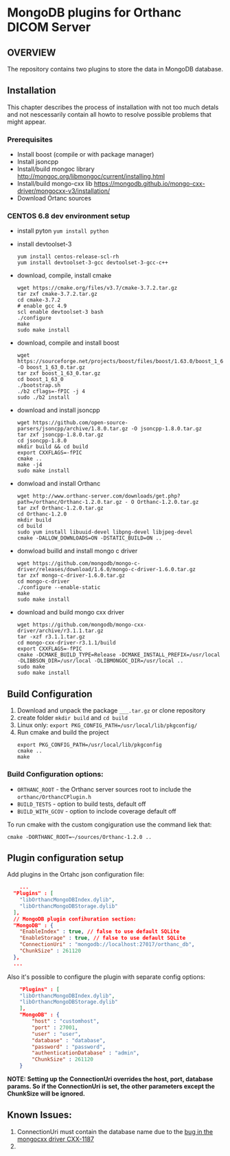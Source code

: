 # MongoDB plugins for Orthanc DICOM Server

## OVERVIEW
The repository contains two plugins to store the data in MongoDB database.

## Installation

This chapter describes the process of installation with not too much detals and not nescessarily contain all howto to resolve possible problems that might appear.

### Prerequisites
- Install boost (compile or with package manager)
- Install jsoncpp
- Install/build mongoc library http://mongoc.org/libmongoc/current/installing.html
- Install/build mongo-cxx lib https://mongodb.github.io/mongo-cxx-driver/mongocxx-v3/installation/
- Download Ortanc sources

### CENTOS 6.8 dev environment setup

* install pyton
    ```yum install python```
* install devtoolset-3
    ```
    yum install centos-release-scl-rh
    yum install devtoolset-3-gcc devtoolset-3-gcc-c++
    ```
* download, compile, install cmake
    ```
    wget https://cmake.org/files/v3.7/cmake-3.7.2.tar.gz
    tar zxf cmake-3.7.2.tar.gz
    cd cmake-3.7.2
    # enable gcc 4.9
    scl enable devtoolset-3 bash
    ./configure
    make
    sudo make install
    ```

* download, compile and install boost
    ```
    wget https://sourceforge.net/projects/boost/files/boost/1.63.0/boost_1_63_0.tar.gz/download -O boost_1_63_0.tar.gz
    tar zxf boost_1_63_0.tar.gz
    cd boost_1_63_0
    ./bootstrap.sh
    ./b2 cflags=-fPIC -j 4
    sudo ./b2 install
    ```
* download and install jsoncpp
    ```
    wget https://github.com/open-source-parsers/jsoncpp/archive/1.8.0.tar.gz -O jsoncpp-1.8.0.tar.gz
    tar zxf jsoncpp-1.8.0.tar.gz
    cd jsoncpp-1.8.0
    mkdir build && cd build
    export CXXFLAGS=-fPIC
    cmake ..
    make -j4
    sudo make install
    ```

* donwload and install Orthanc
    ```
    wget http://www.orthanc-server.com/downloads/get.php?path=/orthanc/Orthanc-1.2.0.tar.gz - O Orthanc-1.2.0.tar.gz
    tar zxf Orthanc-1.2.0.tar.gz
    cd Orthanc-1.2.0
    mkdir build
    cd build
    sudo yum install libuuid-devel libpng-devel libjpeg-devel
    cmake -DALLOW_DOWNLOADS=ON -DSTATIC_BUILD=ON ..
    ```

* donwload builld and install mongo c driver
    ```
    wget https://github.com/mongodb/mongo-c-driver/releases/download/1.6.0/mongo-c-driver-1.6.0.tar.gz
    tar zxf mongo-c-driver-1.6.0.tar.gz
    cd mongo-c-driver
    ./configure --enable-static
    make
    sudo make install
    ```
* download and build mongo cxx driver
    ```
    wget https://github.com/mongodb/mongo-cxx-driver/archive/r3.1.1.tar.gz
    tar -xzf r3.1.1.tar.gz
    cd mongo-cxx-driver-r3.1.1/build
    export CXXFLAGS=-fPIC
    cmake -DCMAKE_BUILD_TYPE=Release -DCMAKE_INSTALL_PREFIX=/usr/local -DLIBBSON_DIR=/usr/local -DLIBMONGOC_DIR=/usr/local ..
    sudo make
    sudo make install
    ```

## Build Configuration

1. Download and unpack the package ```___.tar.gz``` or clone repository
2. create folder ```mkdir build``` and ```cd build```
3. Linux only: ```export PKG_CONFIG_PATH=/usr/local/lib/pkgconfig/```
4. Run cmake and build the project
    ```
    export PKG_CONFIG_PATH=/usr/local/lib/pkgconfig
    cmake ..
    make
    ```

### Build Configuration options:
* ```ORTHANC_ROOT``` - the Orthanc server sources root to include the ```orthanc/OrthancCPlugin.h```
* ```BUILD_TESTS``` - option to build tests, default off
* ```BUILD_WITH_GCOV``` - option to inclode coverage default off

To run cmake with the custom congiguration use the command liek that:
```
cmake -DORTHANC_ROOT=~/sources/Orthanc-1.2.0 ..
```


## Plugin configuration setup

Add plugins in the Ortahc json configuration file:

```json
    ...
  "Plugins" : [
    "libOrthancMongoDBIndex.dylib",
    "libOrthancMongoDBStorage.dylib"
  ],
  // MongoDB plugin confihuration section:
  "MongoDB" : {
    "EnableIndex" : true, // false to use default SQLite 
    "EnableStorage" : true, // false to use default SQLite 
    "ConnectionUri" : "mongodb://localhost:27017/orthanc_db",
    "ChunkSize" : 261120
  },
  ...
```

Also it's possible to configure the plugin with separate config options:

```json
    "Plugins" : [
    "libOrthancMongoDBIndex.dylib",
    "libOrthancMongoDBStorage.dylib"
    ],
    "MongoDB" : {
        "host" : "customhost",
        "port" : 27001,
        "user" : "user",
        "database" : "database",
        "password" : "password",
        "authenticationDatabase" : "admin",
        "ChunkSize" : 261120
    }
```

**NOTE: Setting up the ConnectionUri overrides the host, port, database params. So if the ConnectionUri is set, the other parameters except the ChunkSize will be ignored.**

## Known Issues:

1. ConnectionUri must contain the database name due to the [bug in the mongocxx driver CXX-1187](https://jira.mongodb.org/browse/CXX-1187)
2. 